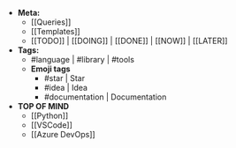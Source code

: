 - **Meta:**
	- [[Queries]]
	- [[Templates]]
	- [[TODO]] | [[DOING]] | [[DONE]] | [[NOW]] | [[LATER]]
- **Tags:**
	- #language | #library | #tools
	- **Emoji tags**
		- #star | Star
		- #idea | Idea
		- #documentation | Documentation
- **TOP OF MIND**
	- [[Python]]
	- [[VSCode]]
	- [[Azure DevOps]]
